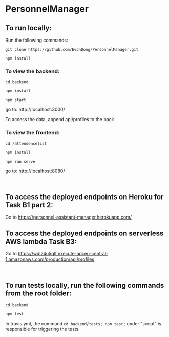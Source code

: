 # PersonnelManager


## To run locally:

Run the following commands:

`git clone https://github.com/EvonDong/PersonnelManager.git`

`npm install`

### To view the backend:

`cd backend`

`npm install`

`npm start`

go to: http://localhost:3000/

To access the data, append api/profiles to the back

### To view the frontend:

`cd /attendencelist`

`npm install`

`npm run serve`

go to: http://localhost:8080/

<br />

## To access the deployed endpoints on Heroku for Task B1 part 2:

Go to https://personnel-assistant-manager.herokuapp.com/


## To access the deployed endpoints on serverless AWS lambda Task B3:

Go to https://wdlz4u5qlf.execute-api.eu-central-1.amazonaws.com/production/api/profiles

<br />

## To run tests locally, run the following commands from the root folder:

`cd backend`

`npm test`

In travis.yml, the command `cd backend/tests; npm test;` under "script" is responsible for triggering the tests.






